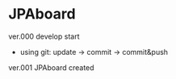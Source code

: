 # JPAboard

ver.000 develop start
- using git: update → commit → commit&push

ver.001 JPAboard created
